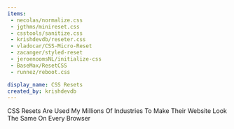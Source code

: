 ```yaml
---
items:
 - necolas/normalize.css
 - jgthms/minireset.css
 - csstools/sanitize.css
 - krishdevdb/reseter.css
 - vladocar/CSS-Micro-Reset
 - zacanger/styled-reset
 - jeroenoomsNL/initialize-css
 - BaseMax/ResetCSS
 - runnez/reboot.css

display_name: CSS Resets
created_by: krishdevdb
---
```

CSS Resets Are Used My Millions Of Industries To Make Their Website Look The Same On Every Browser
